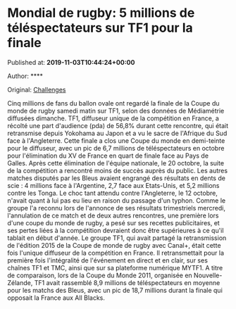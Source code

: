 
# Mondial de rugby: 5 millions de téléspectateurs sur TF1 pour la finale

Published at: **2019-11-03T10:44:24+00:00**

Author: ****

Original: [Challenges](https://www.challenges.fr/sport/coupe-du-monde-de-rugby-5-millions-de-telespectateurs-sur-tf1-pour-la-finale_682938)

Cinq millions de fans du ballon ovale ont regardé la finale de la Coupe du monde de rugby samedi matin sur TF1, selon des données de Médiamétrie diffusées dimanche.
TF1, diffuseur unique de la compétition en France, a récolté une part d'audience (pda) de 56,8% durant cette rencontre, qui était retransmise depuis Yokohama au Japon et a vu le sacre de l'Afrique du Sud face à l'Angleterre.
Cette finale a clos une Coupe du monde en demi-teinte pour le diffuseur, avec un pic de 6,7 millions de téléspectateurs en octobre pour l'élimination du XV de France en quart de finale face au Pays de Galles. Après cette élimination de l'équipe nationale, le 20 octobre, la suite de la compétition a rencontré moins de succès auprès du public.
Les autres matches disputés par les Bleus avaient engrangé des résultats en dents de scie : 4 millions face à l'Argentine, 2,7 face aux Etats-Unis, et 5,2 millions contre les Tonga. Le choc tant attendu contre l'Angleterre, le 12 octobre, n'avait quant à lui pas eu lieu en raison du passage d'un typhon.
Comme le groupe l'a reconnu lors de l'annonce de ses résultats trimestriels mercredi, l'annulation de ce match et de deux autres rencontres, une première lors d'une coupe du monde de rugby, a pesé sur ses recettes publicitaires, et ses pertes liées à la compétition devraient donc être supérieures à ce qu'il tablait en début d'année.
Le groupe TF1, qui avait partagé la retransmission de l'édition 2015 de la Coupe de monde de rugby avec Canal+, était cette fois l'unique diffuseur de la compétition en France. Il retransmettait pour la première fois l'intégralité de l'événement en direct et en clair, sur ses chaînes TF1 et TMC, ainsi que sur sa plateforme numérique MYTF1.
A titre de comparaison, lors de la Coupe du Monde 2011, organisée en Nouvelle-Zélande, TF1 avait rassemblé 8,9 millions de téléspectateurs en moyenne pour les matchs des Bleus, avec un pic de 18,7 millions durant la finale qui opposait la France aux All Blacks.
